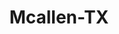 ---
title: Mcallen-TX
slug: mcallen-tx
f_state:
- cms/state/texas.md
f_locations:
- cms/payday-loan/ace-cash-america-900.md
- cms/payday-loan/b-w-finance-co-5056.md
- cms/payday-loan/cash-go-6151.md
- cms/payday-loan/cash-go-6167.md
- cms/payday-loan/cash-america-pawn---area-office-6690.md
- cms/payday-loan/cash-n-go-limited-8013.md
- cms/payday-loan/cash-n-go-9040.md
- cms/payday-loan/check-go-9969.md
- cms/payday-loan/check-rite-of-corpus-christi-14021.md
- cms/payday-loan/city-check-cashing-15031.md
- cms/payday-loan/easy-check-cashing-16533.md
- cms/payday-loan/service-exchange-26333.md
- cms/payday-loan/service-exchange-26334.md
- cms/payday-loan/valley-i-p-llc-28480.md
- cms/payday-loan/vector-check-cashed-28538.md
updated-on: '2024-05-30T13:41:28.615Z'
created-on: '2024-05-30T13:41:28.615Z'
published-on: '2024-05-30T13:54:32.469Z'
f_city: Mcallen
layout: '[city].html'
tags: city
---